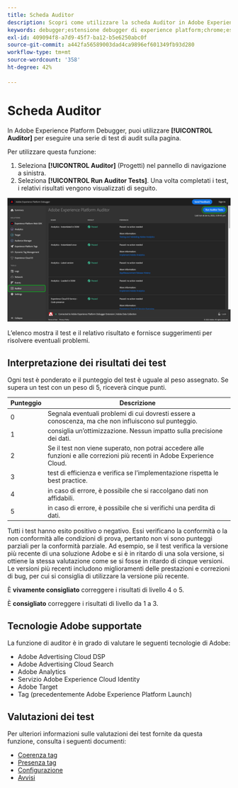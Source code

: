 ```yaml
---
title: Scheda Auditor
description: Scopri come utilizzare la scheda Auditor in Adobe Experience Platform Debugger per testare le implementazioni di Adobe Experience Cloud.
keywords: debugger;estensione debugger di experience platform;chrome;estensione;auditor;dtm;target
exl-id: 409094f8-a7d9-45f7-ba12-b5e6250abc0f
source-git-commit: a442fa56589003dad4ca9896ef601349fb93d280
workflow-type: tm+mt
source-wordcount: '358'
ht-degree: 42%

---
```


# Scheda Auditor

In Adobe Experience Platform Debugger, puoi utilizzare **[!UICONTROL Auditor]** per eseguire una serie di test di audit sulla pagina.

Per utilizzare questa funzione:

1. Seleziona **[!UICONTROL Auditor]** (Progetti) nel pannello di navigazione a sinistra.
1. Seleziona **[!UICONTROL Run Auditor Tests]**. Una volta completati i test, i relativi risultati vengono visualizzati di seguito.

![Schermata dei risultati del test nella scheda Auditor](../assets/auditor-results.png)

L’elenco mostra il test e il relativo risultato e fornisce suggerimenti per risolvere eventuali problemi.

## Interpretazione dei risultati dei test

Ogni test è ponderato e il punteggio del test è uguale al peso assegnato. Se supera un test con un peso di 5, riceverà cinque punti.

| Punteggio | Descrizione |
| --- | --- |
| 0 | Segnala eventuali problemi di cui dovresti essere a conoscenza, ma che non influiscono sul punteggio. |
| 1 | consiglia un’ottimizzazione. Nessun impatto sulla precisione dei dati. |
| 2 | Se il test non viene superato, non potrai accedere alle funzioni e alle correzioni più recenti in Adobe Experience Cloud. |
| 3 | test di efficienza e verifica se l’implementazione rispetta le best practice. |
| 4 | in caso di errore, è possibile che si raccolgano dati non affidabili. |
| 5 | in caso di errore, è possibile che si verifichi una perdita di dati. |

Tutti i test hanno esito positivo o negativo. Essi verificano la conformità o la non conformità alle condizioni di prova, pertanto non vi sono punteggi parziali per la conformità parziale. Ad esempio, se il test verifica la versione più recente di una soluzione Adobe e si è in ritardo di una sola versione, si ottiene la stessa valutazione come se si fosse in ritardo di cinque versioni. Le versioni più recenti includono miglioramenti delle prestazioni e correzioni di bug, per cui si consiglia di utilizzare la versione più recente.

È **vivamente consigliato** correggere i risultati di livello 4 o 5.

È **consigliato** correggere i risultati di livello da 1 a 3.

## Tecnologie Adobe supportate

La funzione di auditor è in grado di valutare le seguenti tecnologie di Adobe:

* Adobe Advertising Cloud DSP
* Adobe Advertising Cloud Search
* Adobe Analytics
* Servizio Adobe Experience Cloud Identity
* Adobe Target
* Tag (precedentemente Adobe Experience Platform Launch)

## Valutazioni dei test

Per ulteriori informazioni sulle valutazioni dei test fornite da questa funzione, consulta i seguenti documenti:

* [Coerenza tag](./tag-consistency.md)
* [Presenza tag](./tag-presence.md)
* [Configurazione](./configuration.md)
* [Avvisi](./alerts.md)
